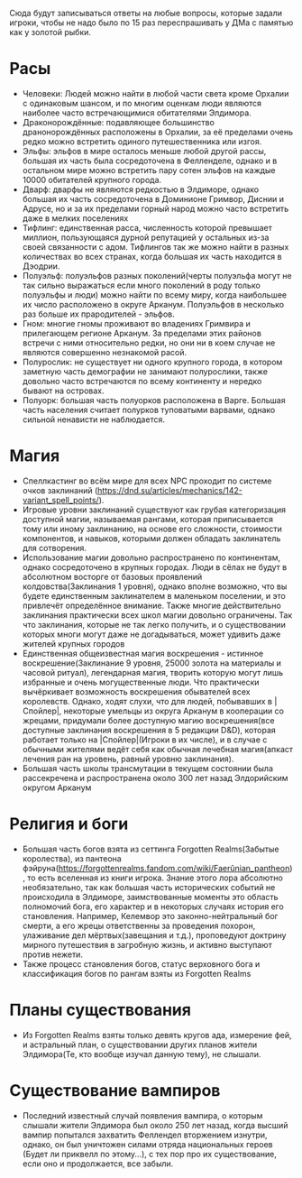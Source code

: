 Сюда будут записываться ответы на любые вопросы, которые задали игроки, чтобы не надо было по 15 раз переспрашивать у ДМа с памятью как у золотой рыбки. 
# Расы
- Человеки: Людей можно найти в любой части света кроме Орхалии с одинаковым шансом, и по многим оценкам люди являются наиболее часто встречающимися обитателями Элдимора.
- Драконорождённые: подавляющее большинство дранонорождённых расположены в Орхалии, за её пределами очень редко можно встретить одиного путешественника или изгоя.
- Эльфы: эльфов в мире осталось меньше любой другой рассы, большая их часть была сосредоточена в Фелленделе, однако и в остальном мире можно встретить пару сотен эльфов на каждые 10000 обитателей крупного города.
- Дварф: дварфы не являются редкостью в Элдиморе, однако большая их часть сосредоточена в Доминионе Гримвор, Диснии и Адрусе, но и за их пределами горный народ можно часто встретить даже в мелких поселениях
- Тифлинг: единственная расса, численность которой превышает миллион, пользующаяся дурной репутацией у остальных из-за своей связанности с адом. Тифлингов так же можно найти в разных количествах во всех странах, когда большая их часть находится в Дэодрии.
- Полуэльф: полуэльфов разных поколений(черты полуэльфа могут не так сильно выражаться если много поколений в роду только полуэльфы и люди) можно найти по всему миру, когда наибольшее их число расположено в округе Арканум. Полуэльфов в несколько раз больше их прародителей - эльфов. 
- Гном: многие гномы проживают во владениях Гримвира и прилегающем регионе Арканум. За пределами этих районов встречи с ними относительно редки, но они ни в коем случае не являются совершенно незнакомой расой.
- Полурослик: не существует ни одного крупного города, в котором заметную часть демографии не занимают полурослики, также довольно часто встречаются по всему континенту и нередко бывают на островах.
- Полуорк: большая часть полуорков расположена в Варге. Большая часть населения считает полурков туповатыми варвами, однако сильной ненависти не наблюдается. 

# Магия
- Спеллкастинг во всём мире для всех NPC проходит по системе очков заклинаний (https://dnd.su/articles/mechanics/142-variant_spell_points/).
- Игровые уровни заклинаний существуют как грубая категоризация доступной магии, называемая рангами, которая приписывается тому или иному заклинанию, на основе его сложности, стоимости компонентов, и навыков, которыми должен обладать заклинатель для сотворения.       
- Использование магии довольно распространено по континентам, однако сосредоточено в крупных городах. Люди в сёлах не будут в абсолютном восторге от базовых проявлений колдовства(Заклинания 1 уровня), однако вполне возможно, что вы будете единственным заклинателем в маленьком поселении, и это привлечёт определённое внимание. Также многие действительно заклинания практически всех школ магии довольно ограничены. Так что заклинания, которые не так легко получить, и о существовании которых многи могут даже не догадываться, может удивить даже жителей крупных городов
- Единственная общеизвестная магия воскрешения - истинное воскрешение(Заклинание 9 уровня, 25000 золота на материалы и часовой ритуал), легендарная магия, творить которую могут лишь избранные и очень могущественные люди. Что практически вычёркивает возможность воскрешения обывателей всех королевств. Однако, ходят слухи, что для людей, побывавших в |Спойлер|, некоторые умельцы из округа Арканум в кооперации со жрецами, придумали более доступную магию воскрешения(все доступные заклинания воскрешения в 5 редакции D&D), которая работает только на |Спойлер|(Игроки в их числе), и в случае с обычными жителями ведёт себя как обычная лечебная магия(апкаст лечения ран на уровень, равный уровню заклинания).
- Большая часть школы трансмутации в текущем состоянии была рассекречена и распространена около 300 лет назад Элдорийским округом Арканум

# Религия и боги

- Большая часть богов взята из сеттинга Forgotten Realms(Забытые королества), из пантеона фэйруна(https://forgottenrealms.fandom.com/wiki/Faerûnian_pantheon), то есть вселенная из книги игрока. Знание этого лора абсолютно необязательно, так как большая часть исторических событий не происходила в Элдиморе, заимствованные моменты это область полномочий бога, его характер и в некоторых случаях история его становления. Например, Келемвор это законно-нейтральный бог смерти, а его жрецы ответственны за проведения похорон, улаживание дел мёртвых(завещания и т.д.), проповедуют доктрину мирного путешествия в загробную жизнь, и активно выступают против нежети.
- Также процесс становления богов, статус верховного бога и классификация богов по рангам взяты из Forgotten Realms

# Планы существования
- Из Forgotten Realms взяты только девять кругов ада, измерение фей, и астральный план, о существовании других планов жители Элдимора(Те, кто вообще изучал данную тему), не слышали. 

# Существование вампиров
- Последний известный случай появления вампира, о которым слышали жители Элдимора был около 250 лет назад, когда высший вампир попытался захватить Феллендел вторжением изнутри, однако, он был уничтожен силами отряда национальных героев (Будет ли приквелл по этому...), с тех пор про их существование, если оно и продолжается, все забыли.    

